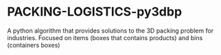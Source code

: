 # PACKING-LOGISTICS-py3dbp
A python algorithm that provides solutions to the 3D packing problem for industries. Focused on items (boxes that contains products) and bins  (containers boxes)
